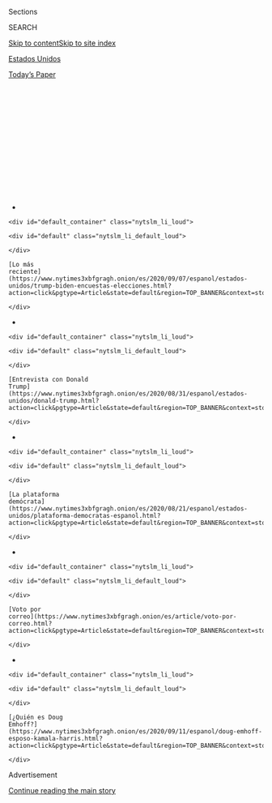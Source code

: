 <div id="app">

<div id="standalone-header">

<div class="interactive-masthead NYTAppHideMasthead css-qz70u6 e1suatyy0">

<div class="section css-ui9rw0 e1suatyy2">

<div class="css-eph4ug er09x8g0">

<div class="css-6n7j50">

</div>

<span class="css-1dv1kvn">Sections</span>

<div class="css-10488qs">

<span class="css-1dv1kvn">SEARCH</span>

</div>

[Skip to content](#site-content)[Skip to site index](#site-index)

</div>

<div id="masthead-section-label" class="css-1wr3we4 eaxe0e00">

[Estados
Unidos](https://www.nytimes3xbfgragh.onion/es/section/estados-unidos)

</div>

<div class="css-10698na e1huz5gh0">

</div>

</div>

<div id="masthead-bar-one" class="section hasLinks css-15hmgas e1csuq9d3">

<div class="css-uqyvli e1csuq9d0">

</div>

<div class="css-1uqjmks e1csuq9d1">

</div>

<div class="css-9e9ivx">

[](https://myaccount.nytimes3xbfgragh.onion/auth/login?response_type=cookie&client_id=vi)

</div>

<div class="css-1bvtpon e1csuq9d2">

[Today’s
Paper](https://www.nytimes3xbfgragh.onion/section/todayspaper)

</div>

</div>

</div>

<div class="css-1aor85t" style="opacity:0.000000001;z-index:-1;visibility:hidden">

<div class="css-1hqnpie">

<div class="css-epjblv">

<span class="css-17xtcya">[Estados
Unidos](/es/section/estados-unidos)</span><span class="css-x15j1o">|</span><span class="css-fwqvlz">Kamala
Harris: Quién es y qué
representa</span>

</div>

<div class="css-k008qs">

<div class="css-1iwv8en">

<span class="css-18z7m18"></span>

<div>

</div>

</div>

<span class="css-1n6z4y">https://nyti.ms/31M079A</span>

<div class="css-1705lsu">

<div class="css-4xjgmj">

<div class="css-4skfbu" data-role="toolbar" data-aria-label="Social Media Share buttons, Save button, and Comments Panel with current comment count" data-testid="share-tools">

  - 
  - 
  - 
  - 
    
    <div class="css-6n7j50">
    
    </div>

  - 

</div>

</div>

</div>

</div>

</div>

</div>

<div id="NYT_TOP_BANNER_REGION" class="css-mij9hh">

<div>

<div id="styln-prism-electionsMenu-1599614208014" class="section interactive-content interactive-size-medium css-1xxkt5x">

<div class="css-17ih8de interactive-body">

<div class="nytslm_innerContainer">

<div class="nytslm_title">

</div>

  - 
    
    <div id="default_container" class="nytslm_li_loud">
    
    <div id="default" class="nytslm_li_default_loud">
    
    </div>
    
    [Lo más
    reciente](https://www.nytimes3xbfgragh.onion/es/2020/09/07/espanol/estados-unidos/trump-biden-encuestas-elecciones.html?action=click&pgtype=Article&state=default&region=TOP_BANNER&context=storylines_menu)
    
    </div>

  - 
    
    <div id="default_container" class="nytslm_li_loud">
    
    <div id="default" class="nytslm_li_default_loud">
    
    </div>
    
    [Entrevista con Donald
    Trump](https://www.nytimes3xbfgragh.onion/es/2020/08/31/espanol/estados-unidos/donald-trump.html?action=click&pgtype=Article&state=default&region=TOP_BANNER&context=storylines_menu)
    
    </div>

  - 
    
    <div id="default_container" class="nytslm_li_loud">
    
    <div id="default" class="nytslm_li_default_loud">
    
    </div>
    
    [La plataforma
    demócrata](https://www.nytimes3xbfgragh.onion/es/2020/08/21/espanol/estados-unidos/plataforma-democratas-espanol.html?action=click&pgtype=Article&state=default&region=TOP_BANNER&context=storylines_menu)
    
    </div>

  - 
    
    <div id="default_container" class="nytslm_li_loud">
    
    <div id="default" class="nytslm_li_default_loud">
    
    </div>
    
    [Voto por
    correo](https://www.nytimes3xbfgragh.onion/es/article/voto-por-correo.html?action=click&pgtype=Article&state=default&region=TOP_BANNER&context=storylines_menu)
    
    </div>

  - 
    
    <div id="default_container" class="nytslm_li_loud">
    
    <div id="default" class="nytslm_li_default_loud">
    
    </div>
    
    [¿Quién es Doug
    Emhoff?](https://www.nytimes3xbfgragh.onion/es/2020/09/11/espanol/doug-emhoff-esposo-kamala-harris.html?action=click&pgtype=Article&state=default&region=TOP_BANNER&context=storylines_menu)
    
    </div>

</div>

</div>

</div>

</div>

</div>

<div id="top-wrapper" class="css-1sy8kpn">

<div id="top-slug" class="css-l9onyx">

Advertisement

</div>

[Continue reading the main
story](#after-top)

<div class="ad top-wrapper" style="text-align:center;height:100%;display:block;min-height:250px">

<div id="top" class="place-ad" data-position="top" data-size-key="top">

</div>

</div>

<div id="after-top">

</div>

</div>

</div>

<div id="site-content" data-role="main">

# Kamala Harris: Quién es y qué representa

<div class="css-1vegfwe interactive-byline-container">

Por [<span class="css-1baulvz last-byline" itemprop="name">Astead W.
Herndon</span>](https://www.nytimes3xbfgragh.onion/by/astead-w-herndon)Updated
August 29, 2020

</div>

<div class="css-1vegfwe interactive-translations-container">

<div class="css-1rk3c06">

[Read in
English](https://www.nytimes3xbfgragh.onion/interactive/2020/us/elections/kamala-harris.html "Read in English")

</div>

</div>

<div id="interactive-standalone-sharetools" class="css-wkcogx">

<div>

<div class="interactive-sharetools css-9z2bwm" data-role="toolbar" data-aria-label="Social Media Share buttons, Save button, and Comments Panel with current comment count" data-testid="share-tools">

  - 
  - 
  - 
  - 
    
    <div class="css-6n7j50">
    
    </div>

</div>

</div>

</div>

<div id="kamala-harris-elecciones" class="section interactive-standard interactive-content interactive-size-scoop css-1davkue" data-id="100000007307549">

<div class="css-17ih8de interactive-body">

<div data-prd-dropzone-below-masthead="100000006700124">

</div>

<div class="g-story g-freebird g-max-limit" data-preview-slug="2019-03-10-vi-freebird">

<div class="g-section g-candidate-top">

<div class="g-inner-wrap">

## <span class="g-kicker-text">[Candidatos 2020](https://www.nytimes3xbfgragh.onion/interactive/2019/us/politics/2020-presidential-candidates.html) </span> <span class="g-party-label" style="color:#1980c3;">Compañera de fórmula demócrata </span>

<div class="g-text-wrap">

# Kamala Harris

Harris, la compañera de fórmula de Joe Biden y primera mujer de color en
la candidatura de uno de los partidos principales, ha dicho que puede
procesar el caso contra el presidente Trump.

Joe Biden [escogió a Kamala Harris como su compañera de
fórmula](https://www.nytimes3xbfgragh.onion/es/2020/08/11/espanol/estados-unidos/kamala-harris-joe-biden-vicepresidenta.html)
el 11 de agosto. [Esto es lo que hay que saber sobre
ella.](https://www.nytimes3xbfgragh.onion/2020/08/11/us/politics/kamala-bio.html)

</div>

</div>

<div class="g-image-wrap">

![Kamala
Harris](https://static01.graylady3jvrrxbe.onion/packages/flash/multimedia/ICONS/transparent.png)

</div>

</div>

<div class="g-section g-basics">

## ¿Quién es Kamala Harris?

<div class="g-bullets">

55 años

Nació en Oakland, California; vive entre San Francisco y Washington

Fue elegida al Senado en 2016

Exfiscala general de California; exfiscala de distrito de San Francisco

</div>

</div>

<div class="g-section g-issues">

## Los temas clave de Harris

En su campaña presidencial del año pasado, Kamala Harris se presentó
como una candidata histórica que podría atraer tanto a progresistas como
a moderados. En vez de tratar de mejorar la economía, sus políticas
buscaban resultados graduales y específicos, centrándose especialmente
en grupos históricamente marginados como las mujeres, las personas de
color y los estadounidenses de bajos ingresos.

Sus agudas habilidades de debate y su personalidad afable la
convirtieron en una fuerte contendiente en las primeras etapas de las
primarias demócratas. Pero sus oscilaciones entre diversas posiciones
políticas provocaron una serie de ciclos noticiosos perjudiciales, y
[retirarse de la contienda
electoral](https://www.nytimes3xbfgragh.onion/2019/12/03/us/politics/kamala-harris-campaign-drops-out.html)
cuando su campaña se quedó sin dinero.

Al [nombrar a Harris como su compañera de
fórmula](https://www.nytimes3xbfgragh.onion/es/2020/08/11/espanol/estados-unidos/kamala-harris-joe-biden-vicepresidenta.html),
Joe Biden tomó una decisión innovadora, al elegir una mujer de color
para ser vicepresidenta. Pero también estaba ascendiendo a una senadora
que [comparte sus políticas de
centroizquierda](https://www.nytimes3xbfgragh.onion/2020/08/11/us/politics/kamala-harris-joe-biden-running-mate.html)
en un momento de cambio progresivo en el partido.

</div>

<div class="g-section g-questions">

## Tres preguntas sobre Kamala Harris

<div class="g-qa">

### **1. ¿Cuál es la posición de Harris sobre el cuidado de salud?**

Ella ha tenido varias posiciones. Originalmente, apoyó el proyecto de
ley de Medicare para todos propuesto por el senador Bernie Sanders, que
crearía un sistema de pagador único y eliminaría los seguros médicos
privados.

Pero, de manera frecuente, cambió su posición sobre elementos del
Medicare para todos hasta que [publicó su propia
propuesta](https://www.nytimes3xbfgragh.onion/2019/07/29/us/politics/kamala-harris-medicare-for-all.html)
en julio de 2019. A diferencia del proyecto de ley de Sanders, su plan
mantendría un papel limitado para las aseguradoras privadas y buscaría
pagar los costos sin aumentar los impuestos de la clase media.

</div>

<div class="g-qa">

### **2. ¿Harris es progresista?**

Se describió a sí misma como una “fiscala progresista” durante su tiempo
como fiscala de distrito y fiscala general en California. Mientras que
se inclinaba a la izquierda en temas como el matrimonio gay y la pena de
muerte, a veces enfurecía a los liberales al negarse a ir más lejos.

En las primarias presidenciales, Harris se presentó como una pragmática
solucionadora de problemas. En muchos sentidos, ella es un indicador de
cómo los demócratas han virado ampliamente hacia la izquierda, aunque
Harris sigue siendo mucho más moderada que los progresistas más
vociferantes.

</div>

<div class="g-qa">

### **3. ¿Cómo define Harris su identidad?**

Harris es de ascendencia jamaiquina e india, y es la primera mujer de
color en el binomio presidencial de uno de los principales partidos
estadounidenses. Asistió a una universidad históricamente negra
(Universidad de Howard), es miembro de una destacada hermandad negra
(Alpha Kappa Alpha) y mientras crecía visitó India a menudo. Suele decir
que su identidad hace que sea especialmente apta para luchar por las
personas que tradicionalmente han sido
ignoradas.

</div>

</div>

<div class="g-section g-quote">

<div class="quote-bar">

</div>

### “Creo que nuestro país quiere y necesita un liderazgo que proporcione una visión del país en la que todos puedan verse a sí mismos”.

<div class="g-attribution">

<div class="g-image">

![](https://static01.graylady3jvrrxbe.onion/newsgraphics/2019/08/01/candidate-pages/83a20725a0b8ef8e0c2ce9dc305614773e3b1a8d/harris-circle.png)

</div>

<div class="g-info">

##### Kamala Harris

</div>

</div>

</div>

<div class="g-asset g-video" style="max-width: 720px">

## Kamala Harris, en video

<div class="g-asset_inner">

<div id="scoop-video-100000007231439" class="g-scoop-vhs" data-options="{&quot;autoplay&quot;:&quot;false&quot;,&quot;ratio&quot;:&quot;16:9&quot;}">

</div>

</div>

</div>

<div class="g-section g-coverage">

## Algo más sobre Harris

<div class="g-bullets">

Biden [acogió a una antigua
rival](https://www.nytimes3xbfgragh.onion/2020/08/11/us/politics/kamala-harris-vp-biden.html)
que lo criticó duramente en las primarias demócratas.

[Las propuestas de
Harris:](https://www.nytimes3xbfgragh.onion/2020/08/11/us/politics/kamala-harris-issues-policy-positions.html)
en los últimos meses, ella emergió como una voz líder en la justicia
racial.

La elección de Biden fue convencional, según los estándares políticos.
[Pero, sobre todo, fue
histórica.](https://www.nytimes3xbfgragh.onion/2020/08/11/us/politics/kamala-harris-joe-biden-running-mate.html)

</div>

<div class="g-lastest">

### Lo más reciente sobre Harris (en inglés)

<div class="g-latest g-item g-0">

[A Californian on the
Ticket](https://www.nytimes3xbfgragh.onion/2020/08/12/us/kamala-harris-vp-ca.html)

August 12, 2020

</div>

<div class="g-latest g-item g-1">

[What Kamala Harris Means for Wall Street and Silicon
Valley](https://www.nytimes3xbfgragh.onion/2020/08/12/business/dealbook/kamala-harris-finance-tech.html)

August 12, 2020

</div>

<div class="g-latest g-item g-2">

[What the Harris Pick
Means](https://www.nytimes3xbfgragh.onion/2020/08/12/us/politics/democrats-2020.html)

August 12, 2020

</div>

<div class="g-latest g-item g-3">

[A Historic V.P.
Decision](https://www.nytimes3xbfgragh.onion/2020/08/12/podcasts/the-daily/biden-kamala-harris-vp.html)

August 12,
2020

</div>

</div>

</div>

</div>

</div>

</div>

</div>

<div id="standalone-footer">

<div>

<div>

<div id="interactive-footer-wrapper">

<div class="css-i29ckm">

<div class="interactive-sharetools css-9z2bwm" data-role="toolbar" data-aria-label="Social Media Share buttons, Save button, and Comments Panel with current comment count" data-testid="share-tools">

  - 
  - 
  - 
  - 
    
    <div class="css-6n7j50">
    
    </div>

</div>

</div>

<div>

</div>

<div id="bottom-wrapper" class="css-1ede5it">

<div id="bottom-slug" class="css-l9onyx">

Advertisement

</div>

[Continue reading the main
story](#after-bottom)

<div id="bottom" class="ad bottom-wrapper" style="text-align:center;height:100%;display:block;min-height:90px">

</div>

<div id="after-bottom">

</div>

</div>

## Site Index

<div>

</div>

## Site Information Navigation

  - [© <span>2020</span> <span>The New York Times
    Company</span>](https://help.nytimes3xbfgragh.onion/hc/en-us/articles/115014792127-Copyright-notice)

<!-- end list -->

  - [NYTCo](https://www.nytco.com/)
  - [Contact
    Us](https://help.nytimes3xbfgragh.onion/hc/en-us/articles/115015385887-Contact-Us)
  - [Work with us](https://www.nytco.com/careers/)
  - [Advertise](https://nytmediakit.com/)
  - [T Brand Studio](http://www.tbrandstudio.com/)
  - [Your Ad
    Choices](https://www.nytimes3xbfgragh.onion/privacy/cookie-policy#how-do-i-manage-trackers)
  - [Privacy](https://www.nytimes3xbfgragh.onion/privacy)
  - [Terms of
    Service](https://help.nytimes3xbfgragh.onion/hc/en-us/articles/115014893428-Terms-of-service)
  - [Terms of
    Sale](https://help.nytimes3xbfgragh.onion/hc/en-us/articles/115014893968-Terms-of-sale)
  - [Site
    Map](https://spiderbites.nytimes3xbfgragh.onion)
  - [Help](https://help.nytimes3xbfgragh.onion/hc/en-us)
  - [Subscriptions](https://www.nytimes3xbfgragh.onion/subscription?campaignId=37WXW)

</div>

</div>

</div>

</div>

</div>
